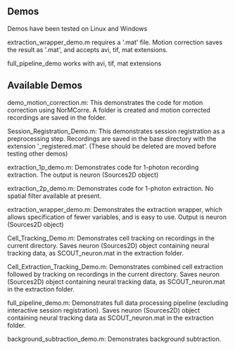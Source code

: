 ## Demos

Demos have been tested on Linux and Windows

extraction_wrapper_demo.m requires a '.mat' file. Motion correction saves
the result as '.mat', and accepts avi, tif, mat extensions. 

full_pipeline_demo works with avi, tif, mat extensions

## Available Demos

demo_motion_correction.m: This demonstrates the code for motion correction using NorMCorre. A folder is created and motion corrected recordings are saved in the folder. 

Session_Registration_Demo.m: This demonstrates session registration as a preprocessing step. Recordings are saved in the base directory with the extension '_registered.mat'. (These should be deleted are moved before testing other demos)

extraction_1p_demo.m: Demonstrates code for 1-photon recording extraction. The output is neuron (Sources2D object)

extraction_2p_demo.m: Demonstrates code for 1-photon extraction. No spatial filter available at present.

extraction_wrapper_demo.m: Demonstrates the extraction wrapper, which allows specification of fewer variables, and is easy to use. Output is neuron (Sources2D object)

Cell_Tracking_Demo.m: Demonstrates cell tracking on recordings in the current directory. Saves neuron (Sources2D) object containing neural tracking data, as SCOUT_neuron.mat in the extraction folder.

Cell_Extraction_Tracking_Demo.m: Demonstrates combined cell extraction followed by tracking on recordings in the current directory. Saves neuron (Sources2D) object containing neural tracking data, as SCOUT_neuron.mat in the extraction folder.

full_pipeline_demo.m: Demonstrates full data processing pipeline (excluding interactive session registration). Saves neuron (Sources2D) object containing neural tracking data as SCOUT_neuron.mat in the extraction folder.

background_subtraction_demo.m: Demonstrates background subtraction.



